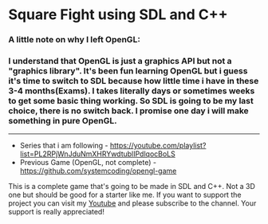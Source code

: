 # Square Fight using SDL and C++

### A little note on why I left OpenGL:
### I understand that OpenGL is just a graphics API but not a "graphics library". It's been fun learning OpenGL but i guess it's time to switch to SDL because how little time i have in these 3-4 months(Exams). I takes literally days or sometimes weeks to get some basic thing working. So SDL is going to be my last choice, there is no switch back. I promise one day i will make something in pure OpenGL.

---
* Series that i am following - https://youtube.com/playlist?list=PL2RPjWnJduNmXHRYwdtublIPdlqocBoLS
* Previous Game (OpenGL, not complete) - https://github.com/systemcoding/opengl-game

This is a complete game that's going to be made in SDL and C++. Not a 3D one but should be good for a starter like me. If you want to support the project you can visit my [Youtube](https://www.youtube.com/channel/UC9v7BJKslCvzxRoUi7fyscg) and please subscribe to the channel. Your support is really appreciated!
